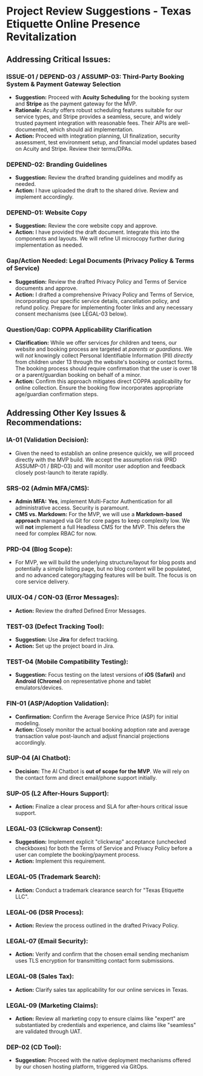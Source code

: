 # Project Review Suggestions - Texas Etiquette Online Presence Revitalization

## Addressing Critical Issues:

### ISSUE-01 / DEPEND-03 / ASSUMP-03: Third-Party Booking System & Payment Gateway Selection

- **Suggestion:** Proceed with **Acuity Scheduling** for the booking system and **Stripe** as the payment gateway for the MVP.
- **Rationale:** Acuity offers robust scheduling features suitable for our service types, and Stripe provides a seamless, secure, and widely trusted payment integration with reasonable fees. Their APIs are well-documented, which should aid implementation.
- **Action:** Proceed with integration planning, UI finalization, security assessment, test environment setup, and financial model updates based on Acuity and Stripe. Review their terms/DPAs.

### DEPEND-02: Branding Guidelines

- **Suggestion:** Review the drafted branding guidelines and modify as needed.
- **Action:** I have uploaded the draft to the shared drive. Review and implement accordingly.

### DEPEND-01: Website Copy

- **Suggestion:** Review the core website copy and approve.
- **Action:** I have provided the draft document. Integrate this into the components and layouts. We will refine UI microcopy further during implementation as needed.

### Gap/Action Needed: Legal Documents (Privacy Policy & Terms of Service)

- **Suggestion:** Review the drafted Privacy Policy and Terms of Service documents and approve.
- **Action:** I drafted a comprehensive Privacy Policy and Terms of Service, incorporating our specific service details, cancellation policy, and refund policy. Prepare for implementing footer links and any necessary consent mechanisms (see LEGAL-03 below).

### Question/Gap: COPPA Applicability Clarification

- **Clarification:** While we offer services _for_ children and teens, our website and booking process are targeted at _parents or guardians_. We will _not_ knowingly collect Personal Identifiable Information (PII) _directly_ from children under 13 through the website's booking or contact forms. The booking process should require confirmation that the user is over 18 or a parent/guardian booking on behalf of a minor.
- **Action:** Confirm this approach mitigates direct COPPA applicability for online collection. Ensure the booking flow incorporates appropriate age/guardian confirmation steps.

## Addressing Other Key Issues & Recommendations:

### IA-01 (Validation Decision):

- Given the need to establish an online presence quickly, we will proceed directly with the MVP build. We accept the assumption risk (PRD ASSUMP-01 / BRD-03) and will monitor user adoption and feedback closely post-launch to iterate rapidly.

### SRS-02 (Admin MFA/CMS):

- **Admin MFA:** **Yes**, implement Multi-Factor Authentication for all administrative access. Security is paramount.
- **CMS vs. Markdown:** For the MVP, we will use a **Markdown-based approach** managed via Git for core pages to keep complexity low. We will **not** implement a full Headless CMS for the MVP. This defers the need for complex RBAC for now.

### PRD-04 (Blog Scope):

- For MVP, we will build the underlying structure/layout for blog posts and potentially a simple listing page, but no blog content will be populated, and no advanced category/tagging features will be built. The focus is on core service delivery.

### UIUX-04 / CON-03 (Error Messages):

- **Action:** Review the drafted Defined Error Messages.

### TEST-03 (Defect Tracking Tool):

- **Suggestion:** Use **Jira** for defect tracking.
- **Action:** Set up the project board in Jira.

### TEST-04 (Mobile Compatibility Testing):

- **Suggestion:** Focus testing on the latest versions of **iOS (Safari)** and **Android (Chrome)** on representative phone and tablet emulators/devices.

### FIN-01 (ASP/Adoption Validation):

- **Confirmation:** Confirm the Average Service Price (ASP) for initial modeling.
- **Action:** Closely monitor the actual booking adoption rate and average transaction value post-launch and adjust financial projections accordingly.

### SUP-04 (AI Chatbot):

- **Decision:** The AI Chatbot is **out of scope for the MVP**. We will rely on the contact form and direct email/phone support initially.

### SUP-05 (L2 After-Hours Support):

- **Action:** Finalize a clear process and SLA for after-hours critical issue support.

### LEGAL-03 (Clickwrap Consent):

- **Suggestion:** Implement explicit "clickwrap" acceptance (unchecked checkboxes) for both the Terms of Service and Privacy Policy before a user can complete the booking/payment process.
- **Action:** Implement this requirement.

### LEGAL-05 (Trademark Search):

- **Action:** Conduct a trademark clearance search for "Texas Etiquette LLC".

### LEGAL-06 (DSR Process):

- **Action:** Review the process outlined in the drafted Privacy Policy.

### LEGAL-07 (Email Security):

- **Action:** Verify and confirm that the chosen email sending mechanism uses TLS encryption for transmitting contact form submissions.

### LEGAL-08 (Sales Tax):

- **Action:** Clarify sales tax applicability for our online services in Texas.

### LEGAL-09 (Marketing Claims):

- **Action:** Review all marketing copy to ensure claims like "expert" are substantiated by credentials and experience, and claims like "seamless" are validated through UAT.

### DEP-02 (CD Tool):

- **Suggestion:** Proceed with the native deployment mechanisms offered by our chosen hosting platform, triggered via GitOps.
